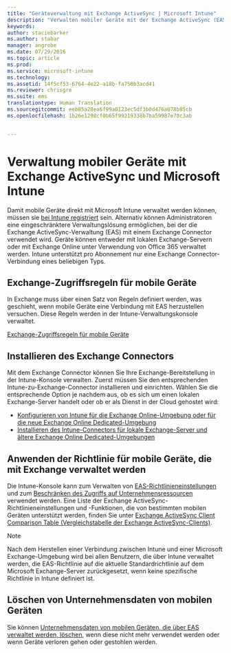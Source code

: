 ```yaml
---
title: "Geräteverwaltung mit Exchange ActiveSync | Microsoft Intune"
description: "Verwalten mobiler Geräte mit der Exchange ActiveSync (EAS)-Verwaltung und dem Exchange Connector"
keywords: 
author: staciebarker
ms.author: stabar
manager: angrobe
ms.date: 07/29/2016
ms.topic: article
ms.prod: 
ms.service: microsoft-intune
ms.technology: 
ms.assetid: 14f5cf53-6764-4e22-a18b-fa750b3acd41
ms.reviewer: chrisgre
ms.suite: ems
translationtype: Human Translation
ms.sourcegitcommit: eeb85a28ea6f99a0123ec5df3b0d476a678b85cb
ms.openlocfilehash: 1b26e1298cf0b65f99219338b7ba59987e70c3ab


---
```


# <a name="exchange-activesync-mobile-device-management-with-microsoft-intune"></a>Verwaltung mobiler Geräte mit Exchange ActiveSync und Microsoft Intune
Damit mobile Geräte direkt mit Microsoft Intune verwaltet werden können, müssen sie [bei Intune registriert](prerequisites-for-enrollment.md) sein. Alternativ können Administratoren eine eingeschränktere Verwaltungslösung ermöglichen, bei der die Exchange ActiveSync-Verwaltung (EAS) mit einem Exchange Connector verwendet wird. Geräte können entweder mit lokalen Exchange-Servern oder mit Exchange Online unter Verwendung von Office 365 verwaltet werden. Intune unterstützt pro Abonnement nur eine Exchange Connector-Verbindung eines beliebigen Typs.

## <a name="exchange-access-rules-for-mobile-devices"></a>Exchange-Zugriffsregeln für mobile Geräte ##

In Exchange muss über einen Satz von Regeln definiert werden, was geschieht, wenn mobile Geräte eine Verbindung mit EAS herzustellen versuchen. Diese Regeln werden in der Intune-Verwaltungskonsole verwaltet.

[Exchange-Zugriffsregeln für mobile Geräte](exchange-access-rules-for-mobile-devices.md)

## <a name="install-the-exchange-connector"></a>Installieren des Exchange Connectors
Mit dem Exchange Connector können Sie Ihre Exchange-Bereitstellung in der Intune-Konsole verwalten. Zuerst müssen Sie den entsprechenden Intune-zu-Exchange-Connector installieren und einrichten. Wählen Sie die entsprechende Option je nachdem aus, ob es sich um einen lokalen Exchange-Server handelt oder ob er als Dienst in der Cloud gehostet wird:

-   [Konfigurieren von Intune für die Exchange Online-Umgebung oder für die neue Exchange Online Dedicated-Umgebung](intune-service-to-service-exchange-connector.md)
-   [Installieren des Intune-Connectors für lokale Exchange-Server und ältere Exchange Online Dedicated-Umgebungen](intune-on-premises-exchange-connector.md)


## <a name="apply-policy-for-exchange-managed-mobile-devices"></a>Anwenden der Richtlinie für mobile Geräte, die mit Exchange verwaltet werden
Die Intune-Konsole kann zum Verwalten von [EAS-Richtlinieneinstellungen](exchange-activesync-policy-settings-in-microsoft-intune.md) und zum [Beschränken des Zugriffs auf Unternehmensressourcen](restrict-access-to-email-and-o365-services-with-microsoft-intune.md) verwendet werden. Eine Liste der Exchange ActiveSync-Richtlinieneinstellungen und -Funktionen, die von bestimmten mobilen Geräten unterstützt werden, finden Sie unter [Exchange ActiveSync Client Comparison Table (Vergleichstabelle der Exchange ActiveSync-Clients)](http://go.microsoft.com/fwlink/?LinkId=247270).

> [!NOTE]
> Nach dem Herstellen einer Verbindung zwischen Intune und einer Microsoft Exchange-Umgebung wird bei allen Benutzern, die über Intune verwaltet werden, die EAS-Richtlinie auf die aktuelle Standardrichtlinie auf dem Microsoft Exchange-Server zurückgesetzt, wenn keine spezifische Richtlinie in Intune definiert ist.

## <a name="wipe-company-data-from-mobile-devices"></a>Löschen von Unternehmensdaten von mobilen Geräten
Sie können [Unternehmensdaten von mobilen Geräten, die über EAS verwaltet werden, löschen](wipe-for-exchange-managed-mobile-devices.md), wenn diese nicht mehr verwendet werden oder wenn Geräte verloren gehen oder gestohlen werden.



<!--HONumber=Nov16_HO1-->


